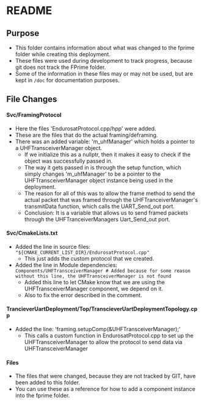 # README

## Purpose

* This folder contains information about what was changed to the fprime folder while creating this deployment.
* These files were used during development to track progress, because git does not track the FPrime folder.
* Some of the information in these files may or may not be used, but are kept in `/doc` for documentation purposes.

## File Changes

#### Svc/FramingProtocol

* Here the files 'EndurosatProtocol.cpp/hpp' were added.
* These are the files that do the actual framing/deframing.
* There was an added variable: 'm_uhfManager' which holds a pointer to a UHFTransceiverManager object.
    * If we initialize this as a nullptr, then it makes it easy to check if the object was successfully passed in.
    * The way it gets passed in is through the setup function, which simply changes 'm_uhfManager' to be a pointer to the UHFTransceiverManager object instance being used in the deployment.
    * The reason for all of this was to allow the frame method to send the actual packet that was framed through the UHFTranceiverManager's transmitData function, which calls the UART_Send_out port.
    * Conclusion: It is a variable that allows us to send framed packets through the UHFTranceiverManagers Uart_Send_out port.

#### Svc/CmakeLists.txt

* Added the line in source files: `"${CMAKE_CURRENT_LIST_DIR}/EndurosatProtocol.cpp"`
    * This just adds the custom protocol that we created.
* Added the line in Module dependencies: `Components/UHFTransceiverManager # Added because for some reason without this line, the UHFTransceiverManager is not found`
    * Added this line to let CMake know that we are using the UHFTransceiverManager component, we depend on it.
    * Also to fix the error described in the comment.

#### TrancieverUartDeployment/Top/TranscieverUartDeploymentTopology.cpp

* Added the line: 'framing.setupComp(&UHFTransceiverManager);'
    * This calls a custom function in EndurosatProtocol.cpp to set up the UHFTransceiverManager to allow the protocol to send data via UHFTransceiverManager

#### Files

* The files that were changed, because they are not tracked by GIT, have been added to this folder.
* You can use these as a reference for how to add a component instance into the fprime folder.
